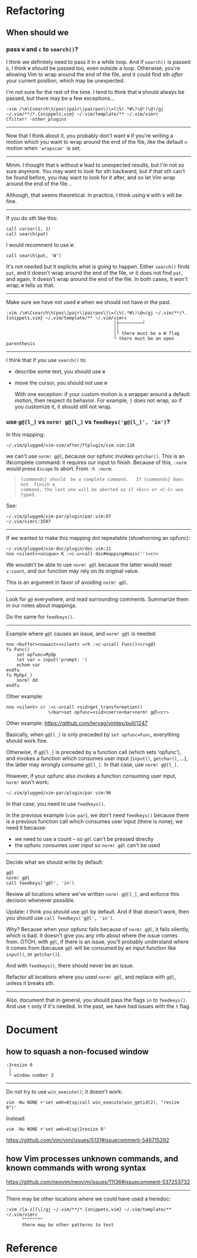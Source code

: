 # Refactoring
## When should we
### pass `W` and `c` to `search()`?

I think we definitely need to pass it in a while loop.
And if `search()` is passed `b`, I  think `W` should be passed too, even outside
a loop.
Otherwise, you're allowing Vim to wrap around  the end of the file, and it could
find sth *after* your current position, which may be unexpected.

I'm not sure for the rest of the time.
I  tend to  think that  `W` should  always be  passed, but  there may  be a  few
exceptions...

    :vim /\m\Csearch\%(pos\|pair\|pairpos\)\=(\%(.*W\)\@!)\@!/gj ~/.vim/**/*.{snippets,vim} ~/.vim/template/** ~/.vim/vimrc
    Cfilter! -other_plugins

---

Now that  I think  about it,  you probably don't  want `W`  if you're  writing a
motion which you want  to wrap around the end of the file,  like the default `n`
motion when `'wrapscan'` is set.

---

Mmm.
I thought that `b`  without `W` lead to unexpected results, but  I'm not so sure
anymore.
You may want  to look for sth backward,  but if that sth can't  be found before,
you may want  to look for it  after, and so let  Vim wrap around the  end of the
file...

Although, that seems theoretical.
In practice, I think using `W` with `b` will be fine.

---

If you do sth like this:

    call cursor(1, 1)
    call search(pat)

I would recomment to use `W`:

    call search(pat, 'W')

It's not needed but it explicits what is going to happen.
Either `search()` finds `pat`,  and it doesn't wrap around the  end of the file,
or it  does not find  `pat`, and again,  it doesn't wrap  around the end  of the
file.
In both cases, it won't wrap; `W` tells us that.

---

Make sure we have not used `W` when we should not have in the past.

    :vim /\m\Csearch\%(pos\|pair\|pairpos\)\=(\%(.*W\)\@=/gj ~/.vim/**/*.{snippets,vim} ~/.vim/template/** ~/.vim/vimrc
                                             │├─────────┘
                                             ││
                                             │└ there must be a W flag
                                             └ there must be an open parenthesis

---

I think that if you use `search()` to:

   - describe some text, you should use `W`

   - move the cursor, you should not use `W`

     With one exception: if your custom motion is a wrapper around a default motion, then
     respect its behavior.
     For example, `}` does not wrap, so if you customize it, it should still not wrap.

### use `g@[l_]` vs `norm! g@[l_]` vs `feedkeys('g@[l_]', 'in')`?

In this mapping:

    ~/.vim/plugged/vim-vim/after/ftplugin/vim.vim:116

we can't use `norm! g@l`, because our opfunc invokes `getchar()`.
This is an INcomplete command: it requires our input to finish.
Because of this, `:norm` would press `Escape` to abort.
From `:h :norm`:

>     {commands} should  be a complete command.   If {commands} does not  finish a
>     command, the last one will be aborted as if <Esc> or <C-C> was typed.

See:

    ~/.vim/plugged/vim-par/plugin/par.vim:87
    ~/.vim/vimrc:3507

---

If we wanted to make this mapping dot repeatable (shoehorning an opfunc):

    ~/.vim/plugged/vim-doc/plugin/doc.vim:11
    nno <silent><unique> K :<c-u>call doc#mapping#main('')<cr>

We wouldn't be able to use `norm! g@l` because the latter would reset `v:count`,
and our function may rely on its original value.

This is an argument in favor of avoiding `norm! g@l`.

---

Look for `g@` everywhere, and read surrounding comments.
Summarize them in our notes about mappings.

Do the same for `feedkeys()`.

---

Example where `g@l` causes an issue, and `norm! g@l` is needed:

    nno <buffer><nowait><silent> =rh :<c-u>call Func()<cr>g@l
    fu Func()
        set opfunc=MyOp
        let var = input('prompt: ')
        echom var
    endfu
    fu MyOp(_)
        norm! dd
    endfu

Other example:

    nno <silent> cr :<c-u>call <sid>get_transformation()
                    \<bar>set opfunc=<sid>coerce<bar>norm! g@l<cr>

Other example:
<https://github.com/lervag/vimtex/pull/1247>

Basically,  when `g@[l_]`  is  only preceded  by  `set opfunc=Func`,  everything
should work fine.

Otherwise, if `g@[l_]` is preceded by a function call (which sets 'opfunc'), and
invokes a function which consumes  user input (`input()`, `getchar()`, ...), the
latter may wrongly consume `g@[l_]`.
In that case, use `norm! g@[l_]`.

However, if  your opfunc also invokes  a function consuming user  input, `norm!`
won't work:

    ~/.vim/plugged/vim-par/plugin/par.vim:96

In that case, you need to use `feedkeys()`.

In the previous example (`vim-par`), we don't need `feedkeys()` because there is
a previous function call  which consumes user input (there is  none); we need it
because:

   - we need to use a count – so `g@l` can't be pressed directly
   - the opfunc consumes user input so `norm! g@l` can't be used

---

Decide what we should write by default:

    g@l
    norm! g@l
    call feedkeys('g@l', 'in')

Review  all  locations where  we've  written  `norm! g@[l_]`, and  enforce  this
decision whenever possible.

Update: I think you should use `g@l` by default.
And if that doesn't work, then you should use `call feedkeys('g@l', 'in')`.

Why?
Because when your opfunc fails because of `norm! g@l`, it fails silently, which is bad.
It doesn't give you any info about where the issue comes from.
OTOH, with  `g@l`, if  there is  an issue, you'll  probably understand  where it
comes from (because `g@l` will be  consumed by an input function like `input()`,
or `getchar()`).

And with `feedkeys()`, there should never be an issue.

Refactor all locations where you used `norm! g@l`, and replace with `g@l`,
unless it breaks sth.

---

Also, document that in general, you should pass the flags `in` to `feedkeys()`.
And use `t` only if it's needed.
In the past, we have had issues with the `t` flag.

##
# Document
## how to squash a non-focused window

    :3resize 0
     │
     └ window number 3

---

Do *not* try to use `win_execute()`; it doesn't work:

    vim -Nu NONE +'set wmh=0|sp|call win_execute(win_getid(2), "resize 0")'

Instead:

    vim -Nu NONE +'set wmh=0|sp|2resize 0'

<https://github.com/vim/vim/issues/5131#issuecomment-546715292>

## how Vim processes unknown commands, and known commands with wrong syntax

<https://github.com/neovim/neovim/issues/11136#issuecomment-537253732>

---

There may be other locations where we could have used a heredoc:

    :vim /[a-z](\[/gj ~/.vim/**/*.{snippets,vim} ~/.vim/template/** ~/.vim/vimrc
          ^^^^^^^^
          there may be other patterns to test

##
# Reference

[1]: https://en.wikipedia.org/wiki/Code_reuse

